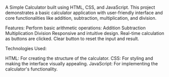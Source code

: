 A Simple Calculator built using HTML, CSS, and JavaScript. This project demonstrates a basic calculator application with user-friendly interface and core functionalities like addition, subtraction, multiplication, and division.

Features:
Perform basic arithmetic operations:
Addition
Subtraction
Multiplication
Division
Responsive and intuitive design.
Real-time calculation as buttons are clicked.
Clear button to reset the input and result.

Technologies Used:

HTML: For creating the structure of the calculator.
CSS: For styling and making the interface visually appealing.
JavaScript: For implementing the calculator's functionality.
